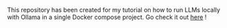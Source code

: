This repository has been created for my tutorial on how to run LLMs locally with Ollama in a single Docker compose project. Go check it out [here](https://doge0420.github.io/blog/deepseek/) !